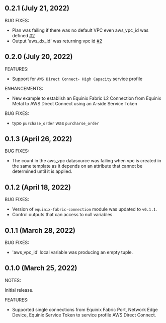 ## 0.2.1 (July 21, 2022)

BUG FIXES:

- Plan was failing if there was no default VPC even aws_vpc_id was defined [#2](https://github.com/equinix-labs/terraform-equinix-fabric-connection-aws/issues/2)
- Output 'aws_dx_id' was returning vpc id [#2](https://github.com/equinix-labs/terraform-equinix-fabric-connection-aws/issues/2)

## 0.2.0 (July 20, 2022)

FEATURES:

- Support for `AWS Direct Connect- High Capacity` service profile

ENHANCEMENTS:

- New example to establish an Equinix Fabric L2 Connection from Equinix Metal to AWS Direct Connect using an A-side Service Token

BUG FIXES:

- typo `purchase_order` was `purcharse_order`

## 0.1.3 (April 26, 2022)

BUG FIXES:

- The count in the aws_vpc datasource was failing when vpc is created in the same template as it depends on an attribute that cannot be determined until it is applied.

## 0.1.2 (April 18, 2022)

BUG FIXES:

- Version of `equinix-fabric-connection` module was updated to `v0.1.1`.
- Control outputs that can access to null variables.

## 0.1.1 (March 28, 2022)

BUG FIXES:

- 'aws_vpc_id' local variable was producing an empty tuple.

## 0.1.0 (March 25, 2022)

NOTES:

Initial release.

FEATURES:

- Supported single connections from Equinix Fabric Port, Network Edge Device, Equinix Service Token to service profile AWS Direct Connect.
